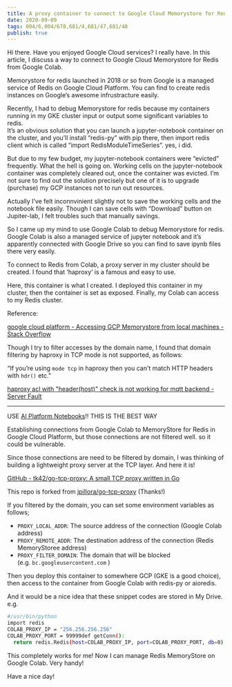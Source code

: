 ```yaml
---
title: A proxy container to connect to Google Cloud Memorystore for Redis from Google Colab
date: 2020-09-09
tags: 004/6,004/678,681/4,681/47,681/48
publish: true
---
```

Hi there. Have you enjoyed Google Cloud services? I really have. In this article, I discuss a way to connect to Google Cloud Memorystore for Redis from Google Colab.

Memorystore for redis launched in 2018 or so from Google is a managed service of Redis on Google Cloud Platform. You can find to create redis instances on Google’s awesome infrustracture easily.

Recently, I had to debug Memorystore for redis because my containers running in my GKE cluster input or output some significant variables to redis.  
It’s an obvious solution that you can launch a jupyter-notebook container on the cluster, and you’ll install “redis-py” with pip there, then import redis client which is called “import RedisModuleTimeSeries”. yes, i did.

But due to my few budget, my jupyter-notebook containers were “evicted” frequently. What the hell is going on. Working cells on the jupyter-notebook container was completely cleared out, once the container was evicted. I’m not sure to find out the solution precisely but one of it is to upgrade (purchase) my GCP instances not to run out resources.

Actually I’ve felt inconnvinient slightly not to save the working cells and the notebook file easily. Though I can save cells with “Download” button on Jupiter-lab, I felt troubles such that manually savings.

So I came up my mind to use Google Colab to debug Memorystore for redis. Google Colab is also a managed service of jupyter notebook and it’s apparently connected with Google Drive so you can find to save ipynb files there very easily.

To connect to Redis from Colab, a proxy server in my cluster should be created. I found that ‘haproxy’ is a famous and easy to use.

Here, this container is what I created. I deployed this container in my cluster, then the container is set as exposed. Finally, my Colab can access to my Redis cluster.

Reference: 

[google cloud platform - Accessing GCP Memorystore from local machines - Stack Overflow](https://stackoverflow.com/questions/50281492/accessing-gcp-memorystore-from-local-machines?source=post_page-----f660bb32012d--------------------------------)

Though I try to filter accesses by the domain name, I found that domain filtering by haproxy in TCP mode is not supported, as follows:

“If you’re using `mode tcp` in haproxy then you can't match HTTP headers with `hdr()` etc.”

[haproxy acl with "header(host)" check is not working for mqtt backend - Server Fault](https://serverfault.com/questions/962112/haproxy-acl-with-headerhost-check-is-not-working-for-mqtt-backend?source=post_page-----f660bb32012d--------------------------------)

----

USE [AI Platform Notebooks](https://cloud.google.com/ai-platform-notebooks)!! THIS IS THE BEST WAY

Establishing connections from Google Colab to MemoryStore for Redis in Google Cloud Platform, but those connections are not filtered well. so it could be vulnerable.

Since those connections are need to be filtered by domain, I was thinking of building a lightweight proxy server at the TCP layer. And here it is!

[GitHub - tk42/go-tcp-proxy: A small TCP proxy written in Go](https://github.com/tk42/go-tcp-proxy?source=post_page-----5076d6eb443d--------------------------------)

This repo is forked from [jpillora/go-tcp-proxy](https://github.com/jpillora/go-tcp-proxy) (Thanks!)

If you filtered by the domain, you can set some environment variables as follows;

- `PROXY_LOCAL_ADDR`: The source address of the connection (Google Colab address)
- `PROXY_REMOTE_ADDR`: The destination address of the connection (Redis MemoryStoree address)
- `PROXY_FILTER_DOMAIN`: The domain that will be blocked (e.g. `bc.googleusercontent.com` )

Then you deploy this container to somewhere GCP (GKE is a good choice), then access to the container from Google Colab with redis-py or aioredis.

And it would be a nice idea that these snippet codes are stored in My Drive. e.g.

```bash
#/usr/bin/python  
import redis  
COLAB_PROXY_IP = "256.256.256.256"  
COLAB_PROXY_PORT = 99999def getConn():  
  return redis.Redis(host=COLAB_PROXY_IP, port=COLAB_PROXY_PORT, db=0)
```

This completely works for me! Now I can manage Redis MemoryStore on Google Colab. Very handy!

Have a nice day!
